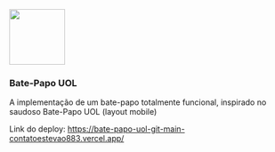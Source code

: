 <img src="https://github.com/contatoestevao883/bate-papo-uol/assets/122030037/4b109ca5-8c35-4fd3-8c9b-9f8a11199bd8" width=100px>

### Bate-Papo UOL

A implementação de um bate-papo totalmente funcional, inspirado no saudoso Bate-Papo UOL (layout mobile)

Link do deploy: https://bate-papo-uol-git-main-contatoestevao883.vercel.app/

